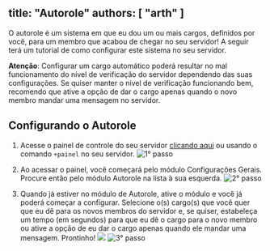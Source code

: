 title: "Autorole"
authors: [ "arth" ]
---
O autorole é um sistema em que eu dou um ou mais cargos, definidos por você, para um membro que acabou de chegar no seu servidor! A seguir terá um tutorial de como configurar este sistema no seu servidor.

**Atenção**: Configurar um cargo automático poderá resultar no mal funcionamento do nível de verificação do servidor dependendo das suas configurações. Se quiser manter o nível de verificação funcionando bem, recomendo que ative a opção de dar o cargo apenas quando o novo membro mandar uma mensagem no servidor.

## Configurando o Autorole
1. Acesse o painel de controle do seu servidor [clicando aqui](/dashboard) ou usando o comando `+painel` no seu servidor.
![1° passo](/v3/assets/img/faq/autorole/servers.png)

2. Ao acessar o painel, você começará pelo módulo Configurações Gerais. Procure então pelo módulo Autorole na lista à sua esquerda.
![2° passo](/v3/assets/img/faq/autorole/find_module.png)

3. Quando já estiver no módulo de Autorole, ative o módulo e você já poderá começar a configurar. Selecione o(s) cargo(s) que você quer que eu dê para os novos membros do servidor e, se quiser, estabeleça um tempo (em segundos) para que eu dê o cargo para o novo membro ou ative a opção de eu dar o cargo apenas quando ele mandar uma mensagem. Prontinho! <img src="https://cdn.discordapp.com/emojis/519546310978830355.png?v=1" class="inline-emoji">
![3° passo](/v3/assets/img/faq/autorole/configuration.png)
